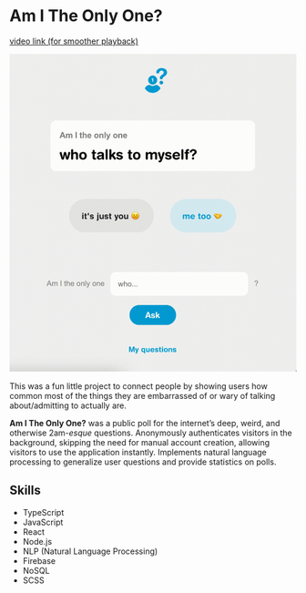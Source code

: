 # Am I The Only One?

[video link (for smoother playback)](https://yulian.codes/resources/am-i-the-only-one-demo.mp4)

![am-i-the-only-one-demo](/assets/am-i-the-only-one-demo.gif)

This was a fun little project to connect people by showing users how common most of the things they are embarrassed of or wary of talking about/admitting to actually are.

**Am I The Only One?** was a public poll for the internet’s deep, weird, and otherwise 2am-_esque_ questions. Anonymously authenticates visitors in the background, skipping the need for manual account creation, allowing visitors to use the application instantly. Implements natural language processing to generalize user questions and provide statistics on polls.

## Skills

- TypeScript
- JavaScript
- React
- Node.js
- NLP (Natural Language Processing)
- Firebase
- NoSQL
- SCSS
